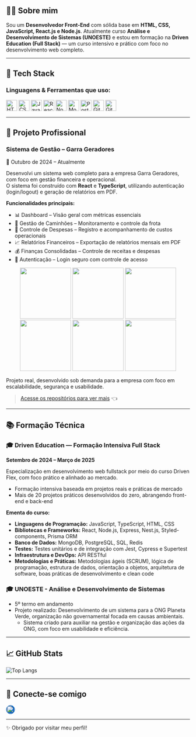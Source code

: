 

## 👨‍💻 Sobre mim

Sou um **Desenvolvedor Front-End** com sólida base em **HTML, CSS, JavaScript, React.js e Node.js**. Atualmente curso **Análise e Desenvolvimento de Sistemas (UNOESTE)** e estou em formação na **Driven Education (Full Stack)** — um curso intensivo e prático com foco no desenvolvimento web completo.

---

## 🧰 Tech Stack

### Linguagens & Ferramentas que uso:

<p align="left">
  <img alt="HTML5" width="30px" src="https://cdn.jsdelivr.net/gh/devicons/devicon/icons/html5/html5-original.svg" />
  <img alt="CSS3" width="30px" src="https://cdn.jsdelivr.net/gh/devicons/devicon/icons/css3/css3-original.svg" />
  <img alt="JavaScript" width="30px" src="https://cdn.jsdelivr.net/gh/devicons/devicon/icons/javascript/javascript-original.svg" />
  <img alt="React" width="30px" src="https://cdn.jsdelivr.net/gh/devicons/devicon/icons/react/react-original.svg" />
  <img alt="Node.js" width="30px" src="https://cdn.jsdelivr.net/gh/devicons/devicon/icons/nodejs/nodejs-original.svg" />
  <img alt="MongoDB" width="30px" src="https://cdn.jsdelivr.net/gh/devicons/devicon/icons/mongodb/mongodb-original.svg" />
  <img alt="PostgreSQL" width="30px" src="https://cdn.jsdelivr.net/gh/devicons/devicon/icons/postgresql/postgresql-original.svg" />
  <img alt="Git" width="30px" src="https://cdn.jsdelivr.net/gh/devicons/devicon/icons/git/git-original.svg" />
  <img alt="GitHub" width="30px" src="https://cdn.jsdelivr.net/gh/devicons/devicon/icons/github/github-original.svg" />
</p>

---

## 🧩 Projeto Profissional

### Sistema de Gestão – Garra Geradores  
📅 Outubro de 2024 – Atualmente

Desenvolvi um sistema web completo para a empresa Garra Geradores, com foco em gestão financeira e operacional.  
O sistema foi construído com **React** e **TypeScript**, utilizando autenticação (login/logout) e geração de relatórios em PDF.

**Funcionalidades principais:**

- 📊 Dashboard – Visão geral com métricas essenciais  
- 🚚 Gestão de Caminhões – Monitoramento e controle da frota  
- 💸 Controle de Despesas – Registro e acompanhamento de custos operacionais  
- 📈 Relatórios Financeiros – Exportação de relatórios mensais em PDF  
- 💰 Finanças Consolidadas – Controle de receitas e despesas  
- 🔐 Autenticação – Login seguro com controle de acesso  

<p align="center">
  <img src="https://media.licdn.com/dms/image/v2/D4D2DAQEiQ7Dbvm2OkQ/profile-treasury-image-shrink_800_800/profile-treasury-image-shrink_800_800/0/1735929367793?e=1753160400&v=beta&t=rn65H4qNpLoE8mkK6vnJ6lWXkWzl8X9KP7dVNXWKKQs" width="140" />
  <img src="https://media.licdn.com/dms/image/v2/D4D2DAQEfGEC85tYXNQ/profile-treasury-image-shrink_800_800/profile-treasury-image-shrink_800_800/0/1735929353224?e=1753160400&v=beta&t=rsT5MUACPuR7A-Dia3xnpLnqoQnhll5NgpEpWMLVR-8" width="140" />
  <img src="https://media.licdn.com/dms/image/v2/D4D2DAQFr4Y7MGn2whQ/profile-treasury-image-shrink_800_800/profile-treasury-image-shrink_800_800/0/1735929374255?e=1753160400&v=beta&t=tFU_bd_fMEL9WhRQgekSSxYaoo4a8d7qBM2EYnR8ouk" width="140" />
  <br>
  <img src="https://media.licdn.com/dms/image/v2/D4D2DAQEaF9aJRlRu0w/profile-treasury-image-shrink_800_800/profile-treasury-image-shrink_800_800/0/1735929386455?e=1753160400&v=beta&t=847WvIYOhDTHz_NYRn06-gR5Hn2cWK9rmzPcTbHoZng" width="140" />
  <img src="https://media.licdn.com/dms/image/v2/D4D2DAQHdrEkjQlcIWw/profile-treasury-image-shrink_800_800/profile-treasury-image-shrink_800_800/0/1735929380838?e=1753160400&v=beta&t=emCJFVoosCsaxrp-s2EiRyFJUTR15q4ZPMPc-RQGcJI" width="140" />
  <img src="https://media.licdn.com/dms/image/v2/D4D2DAQF-C1zlBhlHOA/profile-treasury-image-shrink_1920_1920/profile-treasury-image-shrink_1920_1920/0/1735929339604?e=1753160400&v=beta&t=DB9snEn9zvXanNLUNSxp4aPmlEYCiXiNWMJ2xILLLFY" width="140" />
</p>

Projeto real, desenvolvido sob demanda para a empresa com foco em escalabilidade, segurança e usabilidade.

> [Acesse os repositórios para ver mais](https://github.com/Graphein/Curso-DrivenFlex) 👈

---

## 📚 Formação Técnica

### 🎓 Driven Education — Formação Intensiva Full Stack  
**Setembro de 2024 – Março de 2025**

Especialização em desenvolvimento web fullstack por meio do curso Driven Flex, com foco prático e alinhado ao mercado.

- Formação intensiva baseada em projetos reais e práticas de mercado  
- Mais de 20 projetos práticos desenvolvidos do zero, abrangendo front-end e back-end  

**Ementa do curso:**

- **Linguagens de Programação:** JavaScript, TypeScript, HTML, CSS  
- **Bibliotecas e Frameworks:** React, Node.js, Express, Nest.js, Styled-components, Prisma ORM  
- **Banco de Dados:** MongoDB, PostgreSQL, SQL, Redis  
- **Testes:** Testes unitários e de integração com Jest, Cypress e Supertest  
- **Infraestrutura e DevOps:** API RESTful  
- **Metodologias e Práticas:** Metodologias ágeis (SCRUM), lógica de programação, estrutura de dados, orientação a objetos, arquitetura de software, boas práticas de desenvolvimento e clean code


### 🎓 UNOESTE - Análise e Desenvolvimento de Sistemas  
- 5º termo em andamento  
- Projeto realizado: Desenvolvimento de um sistema para a ONG Planeta Verde, organização não governamental focada em causas ambientais.  
  - Sistema criado para auxiliar na gestão e organização das ações da ONG, com foco em usabilidade e eficiência.

---

## 📈 GitHub Stats

![Top Langs](https://github-readme-stats.vercel.app/api/top-langs/?username=Graphein&layout=compact&theme=radical&locale=pt-BR)

---

## 🤝 Conecte-se comigo

<p>
  <a href="https://www.linkedin.com/in/eduardoleli/" target="_blank" rel="noopener noreferrer">
    <img alt="LinkedIn" width="22px" src="https://cdn.jsdelivr.net/gh/devicons/devicon/icons/linkedin/linkedin-original.svg" style="border-radius: 50%; background-color: #0A66C2; border: 1px solid #0A66C2;" />
  </a>
</p>

---

✨ Obrigado por visitar meu perfil!
